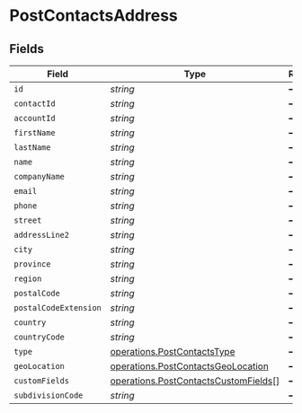 # PostContactsAddress


## Fields

| Field                                                                                        | Type                                                                                         | Required                                                                                     | Description                                                                                  |
| -------------------------------------------------------------------------------------------- | -------------------------------------------------------------------------------------------- | -------------------------------------------------------------------------------------------- | -------------------------------------------------------------------------------------------- |
| `id`                                                                                         | *string*                                                                                     | :heavy_minus_sign:                                                                           | N/A                                                                                          |
| `contactId`                                                                                  | *string*                                                                                     | :heavy_minus_sign:                                                                           | N/A                                                                                          |
| `accountId`                                                                                  | *string*                                                                                     | :heavy_minus_sign:                                                                           | N/A                                                                                          |
| `firstName`                                                                                  | *string*                                                                                     | :heavy_minus_sign:                                                                           | N/A                                                                                          |
| `lastName`                                                                                   | *string*                                                                                     | :heavy_minus_sign:                                                                           | N/A                                                                                          |
| `name`                                                                                       | *string*                                                                                     | :heavy_minus_sign:                                                                           | N/A                                                                                          |
| `companyName`                                                                                | *string*                                                                                     | :heavy_minus_sign:                                                                           | N/A                                                                                          |
| `email`                                                                                      | *string*                                                                                     | :heavy_minus_sign:                                                                           | N/A                                                                                          |
| `phone`                                                                                      | *string*                                                                                     | :heavy_minus_sign:                                                                           | N/A                                                                                          |
| `street`                                                                                     | *string*                                                                                     | :heavy_minus_sign:                                                                           | N/A                                                                                          |
| `addressLine2`                                                                               | *string*                                                                                     | :heavy_minus_sign:                                                                           | N/A                                                                                          |
| `city`                                                                                       | *string*                                                                                     | :heavy_minus_sign:                                                                           | N/A                                                                                          |
| `province`                                                                                   | *string*                                                                                     | :heavy_minus_sign:                                                                           | N/A                                                                                          |
| `region`                                                                                     | *string*                                                                                     | :heavy_minus_sign:                                                                           | N/A                                                                                          |
| `postalCode`                                                                                 | *string*                                                                                     | :heavy_minus_sign:                                                                           | N/A                                                                                          |
| `postalCodeExtension`                                                                        | *string*                                                                                     | :heavy_minus_sign:                                                                           | N/A                                                                                          |
| `country`                                                                                    | *string*                                                                                     | :heavy_minus_sign:                                                                           | N/A                                                                                          |
| `countryCode`                                                                                | *string*                                                                                     | :heavy_minus_sign:                                                                           | N/A                                                                                          |
| `type`                                                                                       | [operations.PostContactsType](../../models/operations/postcontactstype.md)                   | :heavy_minus_sign:                                                                           | N/A                                                                                          |
| `geoLocation`                                                                                | [operations.PostContactsGeoLocation](../../models/operations/postcontactsgeolocation.md)     | :heavy_minus_sign:                                                                           | N/A                                                                                          |
| `customFields`                                                                               | [operations.PostContactsCustomFields](../../models/operations/postcontactscustomfields.md)[] | :heavy_minus_sign:                                                                           | N/A                                                                                          |
| `subdivisionCode`                                                                            | *string*                                                                                     | :heavy_minus_sign:                                                                           | N/A                                                                                          |